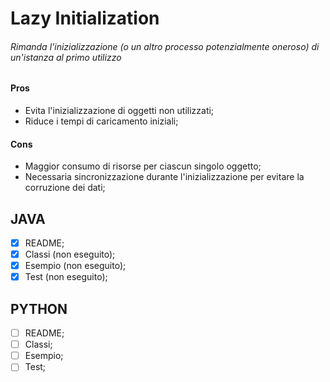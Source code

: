 # Lazy Initialization
###### Rimanda l'inizializzazione (o un altro processo potenzialmente oneroso) di un'istanza al primo utilizzo

#### Pros
- Evita l'inizializzazione di oggetti non utilizzati;
- Riduce i tempi di caricamento iniziali;

#### Cons
- Maggior consumo di risorse per ciascun singolo oggetto;
- Necessaria sincronizzazione durante l'inizializzazione per evitare la corruzione dei dati;

## JAVA
- [x] README;
- [x] Classi (non eseguito);
- [x] Esempio (non eseguito);
- [X] Test (non eseguito);

## PYTHON
- [ ] README;
- [ ] Classi;
- [ ] Esempio;
- [ ] Test;
